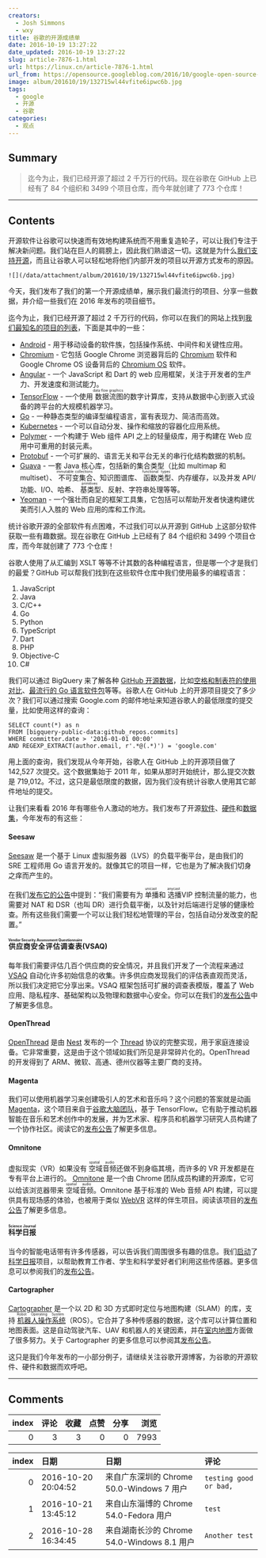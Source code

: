 ```yaml
---
creators:
  - Josh Simmons
  - wxy
title: 谷歌的开源成绩单
date: 2016-10-19 13:27:22
date_updated: 2016-10-19 13:27:22
slug: article-7876-1.html
url: https://linux.cn/article-7876-1.html
url_from: https://opensource.googleblog.com/2016/10/google-open-source-report-card.html
image: album/201610/19/132715wl44vfite6ipwc6b.jpg
tags:
  - google
  - 开源
  - 谷歌
categories:
  - 观点
---
```


## Summary

> 迄今为止，我们已经开源了超过 2 千万行的代码。现在谷歌在 GitHub 上已经有了 84 个组织和 3499 个项目仓库，而今年就创建了 773 个仓库！

***

<!-- more -->

## Contents

开源软件让谷歌可以快速而有效地构建系统而不用重复造轮子，可以让我们专注于解决新问题。我们站在巨人的肩膀上，因此我们熟谙这一切。这就是为什么[我们支持开源](https://developers.google.com/open-source/)，而且让谷歌人可以轻松地将他们内部开发的项目以开源方式发布的原因。

`![](/data/attachment/album/201610/19/132715wl44vfite6ipwc6b.jpg)`

今天，我们发布了我们的第一个开源成绩单，展示我们最流行的项目、分享一些数据，并介绍一些我们在 2016 年发布的项目细节。

迄今为止，我们已经开源了超过 2 千万行的代码，你可以在我们的网站上找到[我们最知名的项目的列表](https://developers.google.com/open-source/projects)，下面是其中的一些：

* [Android](https://source.android.com/index.html) - 用于移动设备的软件族，包括操作系统、中间件和关键性应用。
* [Chromium](https://www.chromium.org/) - 它包括 Google Chrome 浏览器背后的 [Chromium](http://www.chromium.org/Home) 软件和 Google Chrome OS 设备背后的 [Chromium OS](http://www.chromium.org/chromium-os) 软件。
* [Angular](https://angular.io/) - 一个 JavaScript 和 Dart 的 web 应用框架，关注于开发者的生产力、开发速度和测试能力。
* [TensorFlow](https://www.tensorflow.org/) - 一个使用<ruby> 数据流图 <rp>  （ </rp> <rt>  data flow graphics </rt> <rp>  ） </rp></ruby>的数字计算库，支持从数据中心到嵌入式设备的跨平台的大规模机器学习。
* [Go](http://golang.org/) - 一种静态类型的编译型编程语言，富有表现力、简洁而高效。
* [Kubernetes](http://kubernetes.io/) - 一个可以自动分发、操作和缩放的容器化应用系统。
* [Polymer](https://www.polymer-project.org/) - 一个构建于 Web 组件 API 之上的轻量级库，用于构建在 Web 应用中可重用的封装元素。
* [Protobuf](https://developers.google.com/protocol-buffers/) - 一个可扩展的、语言无关和平台无关的串行化结构数据的机制。
* [Guava](https://github.com/google/guava) - 一套 Java 核心库，包括新的集合类型（比如 multimap 和 multiset）、<ruby> 不可变集合 <rp>  （ </rp> <rt>  immutable collections </rt> <rp>  ） </rp></ruby>、知识图谱库、<ruby> 函数类型 <rp>  （ </rp> <rt>  functional types </rt> <rp>  ） </rp></ruby>、内存缓存，以及并发 API/功能、I/O、哈希、<ruby> 基类型 <rp>  （ </rp> <rt>  primitives </rt> <rp>  ） </rp></ruby>、反射、字符串处理等等。
* [Yeoman](http://yeoman.io/) - 一个强壮而自足的框架工具集，它包括可以帮助开发者快速构建优美而引人入胜的 Web 应用的库和工作流。

统计谷歌开源的全部软件有点困难，不过我们可以从开源到 GitHub 上这部分软件获取一些有趣数据。现在谷歌在 GitHub 上已经有了 84 个组织和 3499 个项目仓库，而今年就创建了 773 个仓库！

谷歌人使用了从汇编到 XSLT 等等不计其数的各种编程语言，但是哪一个才是我们的最爱？GitHub 可以帮我们找到在这些软件仓库中我们使用最多的编程语言：

1. JavaScript
2. Java
3. C/C++
4. Go
5. Python
6. TypeScript
7. Dart
8. PHP
9. Objective-C
10. C#

我们可以通过 BigQuery 来了解各种 [GitHub 开源数据](https://opensource.googleblog.com/2016/06/github-on-bigquery-analyze-all-code.html)，比如[空格和制表符的使用对比](https://medium.com/@hoffa/400-000-github-repositories-1-billion-files-14-terabytes-of-code-spaces-or-tabs-7cfe0b5dd7fd)、[最流行的 Go 语言软件包](https://medium.com/google-cloud/analyzing-go-code-with-bigquery-485c70c3b451)等等。谷歌人在 GitHub 上的开源项目提交了多少次？我们可以通过搜索 Google.com 的邮件地址来知道谷歌人的最低限度的提交量，比如使用这样的查询：

```shell
SELECT count(*) as n
FROM [bigquery-public-data:github_repos.commits]
WHERE committer.date > '2016-01-01 00:00'
AND REGEXP_EXTRACT(author.email, r'.*@(.*)') = 'google.com'
```

用上面的查询，我们发现从今年开始，谷歌人在 GitHub 上的开源项目做了 142,527 次提交。这个数据集始于 2011 年，如果从那时开始统计，那么提交次数是 719,012。不过，这只是最低限度的数据，因为我们没有统计谷歌人使用其它邮件地址的提交。

让我们来看看 2016 年有哪些令人激动的地方。我们发布了开源[软件](https://opensource.googleblog.com/2016/04/cctz-v20-now-with-more-civil-time.html)、[硬件](https://opensource.googleblog.com/2016/07/announcing-open-source-adc-board-for.html)和[数据集](https://opensource.googleblog.com/2016/10/introducing-open-images-dataset.html)，今年发布的有这些：

#### Seesaw

[Seesaw](https://github.com/google/seesaw) 是一个基于 Linux 虚拟服务器（LVS）的负载平衡平台，是由我们的 SRE 工程师用 Go 语言开发的。就像其它的项目一样，它也是为了解决我们切身之痒而产生的。

在我们[发布它的公告](https://opensource.googleblog.com/2016/01/seesaw-scalable-and-robust-load.html)中提到：“我们需要有为<ruby> 单播 <rp>  （ </rp> <rt>  unicast </rt> <rp>  ） </rp></ruby>和<ruby> 选播 <rp>  （ </rp> <rt>  anycast </rt> <rp>  ） </rp></ruby> VIP 控制流量的能力，也需要对 NAT 和 DSR（也叫 DR）进行负载平衡，以及针对后端进行足够的健康检查。所有这些我们需要一个可以让我们轻松地管理的平台，包括自动分发改变的配置。”

#### <ruby> 供应商安全评估调查表 <rp>  （ </rp> <rt>  Vendor Security Assessment Questionnaire </rt> <rp>  ） </rp></ruby> (VSAQ)

每年我们需要评估几百个供应商的安全情况，并且我们开发了一个流程来通过 [VSAQ](https://github.com/google/vsaq) 自动化许多初始信息的收集。许多供应商发现我们的评估表直观而灵活，所以我们决定把它分享出来。VSAQ 框架包括可扩展的调查表模版，覆盖了 Web 应用、隐私程序、基础架构以及物理和数据中心安全。你可以在我们的[发布公告](https://opensource.googleblog.com/2016/03/scalable-vendor-security-reviews.html)中了解更多信息。

#### OpenThread

[OpenThread](http://github.com/openthread/openthread) 是由 [Nest](https://nest.com/) 发布的一个 [Thread](http://threadgroup.org/) 协议的完整实现，用于家庭连接设备。它非常重要，这是由于这个领域如我们所见是非常碎片化的。OpenThread 的开发得到了 ARM、微软、高通、德州仪器等主要厂商的支持。

#### Magenta

我们可以使用机器学习来创建吸引人的艺术和音乐吗？这个问题的答案就是动画 [Magenta](http://github.com/tensorflow/magenta)，这个项目来自于[谷歌大脑团队](https://research.google.com/teams/brain/)，基于 TensorFlow。它有助于推动机器智能在音乐和艺术创作中的发展，并为艺术家、程序员和机器学习研究人员构建了一个协作社区。阅读它的[发布公告](https://magenta.tensorflow.org/welcome-to-magenta)了解更多信息。

#### Omnitone

虚拟现实（VR）如果没有<ruby> 空域音频 <rp>  （ </rp> <rt>  spatial audio </rt> <rp>  ） </rp></ruby>还做不到身临其境，而许多的 VR 开发都是在专有平台上进行的。 [Omnitone](https://github.com/GoogleChrome/omnitone) 是一个由 Chrome 团队成员构建的开源库，它可以给该浏览器带来<ruby> 空域音频 <rp>  （ </rp> <rt>  spatial audio </rt> <rp>  ） </rp></ruby>。Omnitone 基于标准的 Web 音频 API 构建，可以提供具有现场感的体验，也被用于类似 [WebVR](https://webvr.info/) 这样的伴生项目。阅读该项目的[发布公告](http://google-opensource.blogspot.com/2016/07/omnitone-spatial-audio-on-web.html)了解更多信息。

#### <ruby> 科学日报 <rp>  （ </rp> <rt>  Science Journal </rt> <rp>  ） </rp></ruby>

当今的智能电话带有许多传感器，可以告诉我们周围很多有趣的信息。我们[启动](http://googleforeducation.blogspot.com/2016/05/inspiring-future-makers-and-scientists.html)了[科学](https://github.com/google/science-journal)[日报](https://github.com/google/science-journal-arduino)项目，以帮助教育工作者、学生和科学爱好者们利用这些传感器。更多信息可以参阅我们的[发布公告](http://google-opensource.blogspot.com/2016/08/opening-up-science-journal.html)。

#### Cartographer

[Cartographer](https://github.com/googlecartographer) 是一个以 2D 和 3D 方式即时定位与地图构建（SLAM）的库，支持<ruby> <a href="http://www.ros.org/about-ros/">  机器人操作系统 </a> <rp>  （ </rp> <rt>  Robot Operating System </rt> <rp>  ） </rp></ruby>（ROS）。它合并了多种传感器的数据，这个库可以计算位置和地图表面。这是自动驾驶汽车、UAV 和机器人的关键因素，并在[室内地图](https://www.zeitgeistminds.com/talk/5604289821016064/amit-sood-the-peoples-museum-amit-sood)方面做了很多努力。关于 Cartographer 的更多信息可以参阅其[发布公告](http://opensource.googleblog.com/2016/10/introducing-cartographer.html)。

这只是我们今年发布的一小部分例子，请继续关注谷歌开源博客，为谷歌的开源软件、硬件和数据而欢呼吧。

***

## Comments


|   index |   评论 |   收藏 |   点赞 |   分享 |   浏览 |
|--------:|-------:|-------:|-------:|-------:|-------:|
|       0 |      3 |      3 |      0 |      0 |   7993 |

|   index | 日期                | 日期                                        | 评论                   |
|--------:|:--------------------|:--------------------------------------------|:-----------------------|
|       0 | 2016-10-20 20:04:52 | 来自广东深圳的 Chrome 50.0-Windows 7 用户   | `testing good or bad,` |
|       1 | 2016-10-21 13:45:12 | 来自山东淄博的 Chrome 54.0-Fedora 用户      | `test`                 |
|       2 | 2016-10-28 16:34:45 | 来自湖南长沙的 Chrome 54.0-Windows 8.1 用户 | `Another test`         |
